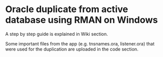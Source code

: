 # Oracle duplicate from active database using RMAN on Windows
A step by step guide is explained in Wiki section.  

Some important files from the app (e.g. tnsnames.ora, listener.ora) that were used for the duplication are uploaded in the code section.


